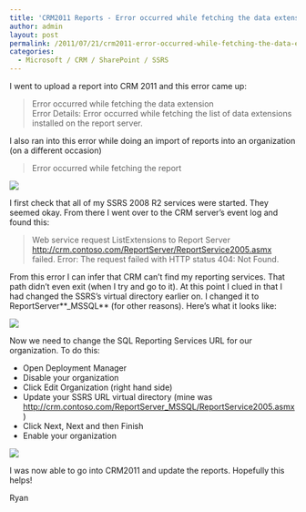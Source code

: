 ```yaml
---
title: 'CRM2011 Reports - Error occurred while fetching the data extension'
author: admin
layout: post
permalink: /2011/07/21/crm2011-error-occurred-while-fetching-the-data-extension/
categories:
  - Microsoft / CRM / SharePoint / SSRS
---
```



I went to upload a report into CRM 2011 and this error came up:  
>Error occurred while fetching the data extension  
Error Details: Error occurred while fetching the list of data extensions installed on the report server.

I also ran into this error while doing an import of reports into an organization (on a different occasion)  
>Error occurred while fetching the report

![][2]

 [2]: /images/old/Reporting-error-Error-occurred-while-fetching-the-data-extension.png

I first check that all of my SSRS 2008 R2 services were started. They seemed okay. From there I went over to the CRM server’s event log and found this:

>Web service request ListExtensions to Report Server http://crm.contoso.com/ReportServer/ReportService2005.asmx failed. Error: The request failed with HTTP status 404: Not Found.

From this error I can infer that CRM can’t find my reporting services. That path didn’t even exit (when I try and go to it). At this point I clued in that I had changed the SSRS’s virtual directory earlier on. I changed it to ReportServer**_MSSQL** (for other reasons). Here’s what it looks like:

![][3]

 [3]: /images/old/Reporting-error-Change-Virtual-Directory.png

Now we need to change the SQL Reporting Services URL for our organization. To do this:

*   Open Deployment Manager
*   Disable your organization
*   Click Edit Organization (right hand side)
*   Update your SSRS URL virtual directory (mine was http://crm.contoso.com/ReportServer_MSSQL/ReportService2005.asmx)
*   Click Next, Next and then Finish
*   Enable your organization

![][4]

 [4]: /images/old/Reporting-error-Editing-CRM2011-Org.png

I was now able to go into CRM2011 and update the reports. Hopefully this helps!

Ryan